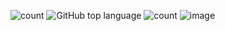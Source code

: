 ![count](https://img.shields.io/github/languages/count/YJ-928/Yash_B_Joshi-Portfolio)
![GitHub top language](https://img.shields.io/github/languages/top/YJ-928/Yash_B_Joshi-Portfolio)
![count](https://img.shields.io/github/watchers/YJ-928/Yash_B_Joshi-Portfolio?style=social)
![image](https://github.com/YJ-928/Yash_B_Joshi-Portfolio/assets/68319416/7f9abc44-e596-4742-a2e2-d532773f309c)

